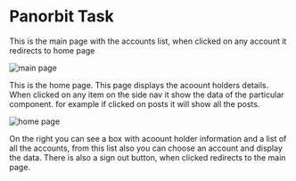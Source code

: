 # Panorbit Task

This is the main page with the accounts list, when clicked on any account it redirects to home page

![main page](https://user-images.githubusercontent.com/101665844/235427535-b82eee2f-8eeb-4557-a457-c27c1dc4dbc7.PNG)

This is the home page. This page displays the acoount holders details. When clicked on any item on the side nav it show the data of the particular component. for example if clicked on posts it will show all the posts.

![home page](https://user-images.githubusercontent.com/101665844/235427792-7ec6cdfe-6c27-4273-946a-4fd0d1e99fc7.PNG)

On the right you can see a box with acoount holder information and a list of all the accounts, from this list also you can choose an account and display the data. There is also a sign out button, when clicked redirects to the main page.
